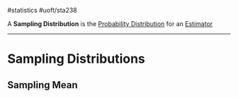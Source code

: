 #statistics 
#uoft/sta238 

A **Sampling Distribution** is the [Probability Distribution](Probability%20Distribution.md) for an [Estimator](Estimator.md)

---
# Sampling Distributions
## Sampling Mean